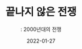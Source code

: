 ---
title: "끝나지 않은 전쟁"
subtitle: ": 2000년대의 전쟁"
date: 2022-01-27
summary: "새 천년의 문이 열린 직후 전쟁의 포화 소리가 울려 퍼졌던 아프가니스탄과 이라크. 전쟁을 치르는 동안은 물론이고 미국의 종전 선언 후에도 여성들의 고통은 계속되고 있다. 미군을 포함한 점령군의 현지 여성에 대한 강간, 포로 수용소에서의 성고문 범죄는 세계를 경악시켰고, 경찰과 군부는 인권활동가와 사회활동에 참여하고자 하는 여성들을 성폭행했다. 지금도 여성들은 일상에서 생명과 안전에 위험을 느끼며 살아가고 있다."
weight: 2
image: https://wwm-r2.womenandwar.workers.dev/exhibition/ex-03/상설관/상설관1%20오른편/2-4.442508.jpg
layout: view01
resources:
- partial_layout: diagonal-2
  components: 
  - name: 아프가니스탄 여성
    params:
      icon: photo
    src: https://wwm-r2.womenandwar.workers.dev/exhibition/ex-03/상설관/상설관1%20오른편/2-4.442508.jpg
    description: ©UN PHOTO/Luke Powell
    target: /items/ex-03/상설관/상설관1-오른편/2-4.442508
  - name: 레바논 난민 여성과 어린이들 그리고 노인의 모습
    params:
      icon: photo
    src: https://wwm-r2.womenandwar.workers.dev/exhibition/ex-03/상설관/상설관1%20오른편/2-5.130587.jpg
    description: ©UN PHOTO/John Isaac
    target: /items/ex-03/상설관/상설관1-오른편/2-5.130587
- partial_layout: diagonal-2
  components: 
  - name: 전쟁에서 남편을 잃은 채 이슬람 사원 앞에서 구걸하고 있는 아프가니스탄 여성들
    params:
      icon: photo
    src: https://wwm-r2.womenandwar.workers.dev/exhibition/ex-03/상설관/상설관1%20오른편/2-11..jpg
    description: ©김재명
    target: /items/ex-03/상설관/상설관1-오른편/2-11
  - name: 파키스탄 국경 지대의 난민 캠프에서 아이를 안고 서있는 아프가니스탄 여성
    params:
      icon: photo
    src: https://wwm-r2.womenandwar.workers.dev/exhibition/ex-03/상설관/상설관1%20오른편/2-8.84629.jpg
    description: ©UN PHOTO/Luke Powell
    target: /items/ex-03/상설관/상설관1-오른편/2-8.84629
- partial_layout: full-1
  components: 
    - name:
      description: 특히 이슬람 지역에서 성폭행을 당한 여성들은 이른바 '명예살인'등 극단적인 사회적 오명과 살해 위험까지 뒤따르고 있기 때문에 그 피해를 드러내는 것조차 매우 힘든 일이다. 이스라엘의 점령 후 유혈분쟁이 끊이지 않고 있는 팔레스타인에서도 여성들의 고통은 계속되고 있다. 이스라엘의 억압과 봉쇄가 계속되는 가운데 일상을 감싸고 있는 전쟁의 기운과 극심한 빈곤은 가정폭력의 급증으로도 이어졌고, 유혈사태로 남편을 잃은 많은 여성들의 생계유지 또한 심각한 문제가 되고 있다.
- partial_layout: full-1
  components: 
    - name: 이스라엘군의 불도저에 집을 잃고 슬퍼하는 팔레스타인 여성과 두 아들
      params:
        icon: photo
      src: https://wwm-r2.womenandwar.workers.dev/exhibition/ex-03/상설관/상설관1%20오른편/2-4.1.jpg
      description: ©김재명
      target: /items/ex-03/상설관/상설관1-오른편/2-4.1
- partial_layout: full-1
  components: 
    - name: 아프가니스탄 여성들의 이야기
      description: 아프가니스탄에서 총기(gun)문화는 깊숙이 자리잡았습니다. 마치 무법천지처럼 여성과 소녀들은 납치와 성폭력, 협박의 위험에 시달립니다. 여자 아이가 '처녀성'을 빼앗기면 그 아이는 더 이상 가치가 없어집니다. 그래서 딸이 무장괴한에게 강간당한 사실을 알게 되면 그 가족은 강간범에게 딸과 결혼해 달라고 부탁합니다.          
---